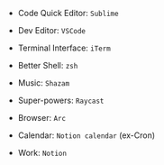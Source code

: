 - Code Quick Editor: `Sublime`

- Dev Editor: `VSCode`

- Terminal Interface: `iTerm`

- Better Shell: `zsh`

- Music: `Shazam`

- Super-powers: `Raycast`

- Browser: `Arc`

- Calendar: `Notion calendar` (ex-Cron)

- Work: `Notion`
